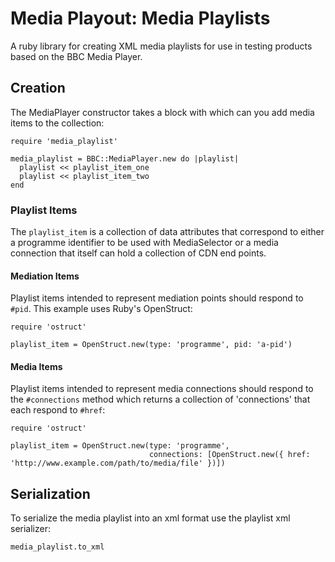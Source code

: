 # Media Playout: Media Playlists

A ruby library for creating XML media playlists for use in testing products based on the BBC Media Player.

## Creation

The MediaPlayer constructor takes a block with which can you add media items to the collection:

    require 'media_playlist'
    
    media_playlist = BBC::MediaPlayer.new do |playlist|
      playlist << playlist_item_one 
      playlist << playlist_item_two
    end

### Playlist Items    

The `playlist_item` is a collection of data attributes that correspond to either a programme identifier to be used with MediaSelector or a media connection that itself can hold a collection of CDN end points.

#### Mediation Items

Playlist items intended to represent mediation points should respond to `#pid`. This example uses Ruby's OpenStruct:
    
    require 'ostruct'
    
    playlist_item = OpenStruct.new(type: 'programme', pid: 'a-pid')
    
#### Media Items

Playlist items intended to represent media connections should respond to the `#connections` method which returns a collection of 'connections' that each respond to `#href`:

    require 'ostruct'
    
    playlist_item = OpenStruct.new(type: 'programme', 
                                   connections: [OpenStruct.new({ href: 'http://www.example.com/path/to/media/file' })])
    
## Serialization


To serialize the media playlist into an xml format use the playlist xml serializer:

    media_playlist.to_xml